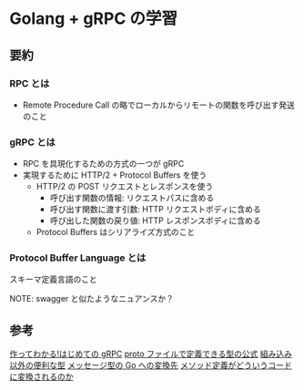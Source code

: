 # Golang + gRPC の学習

## 要約

### RPC とは

- Remote Procedure Call の略でローカルからリモートの関数を呼び出す発送のこと

### gRPC とは

- RPC を具現化するための方式の一つが gRPC
- 実現するために HTTP/2 + Protocol Buffers を使う
  - HTTP/2 の POST リクエストとレスポンスを使う
    - 呼び出す関数の情報: リクエストパスに含める
    - 呼び出す関数に渡す引数: HTTP リクエストボディに含める
    - 呼び出した関数の戻り値: HTTP レスポンスボディに含める
  - Protocol Buffers はシリアライズ方式のこと

### Protocol Buffer Language とは

スキーマ定義言語のこと

NOTE: swagger と似たようなニュアンスか？

## 参考

[作ってわかる!はじめての gRPC](https://zenn.dev/hsaki/books/golang-grpc-starting)
[proto ファイルで定義できる型の公式](https://developers.google.com/protocol-buffers/docs/proto3)
[組み込み以外の便利な型](https://developers.google.com/protocol-buffers/docs/reference/google.protobuf)
[メッセージ型の Go への変換先](https://developers.google.com/protocol-buffers/docs/reference/go-generated)
[メソッド定義がどういうコードに変換されるのか](https://grpc.io/docs/languages/go/generated-code/)
